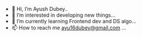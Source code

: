 - 👋 Hi, I’m Ayush Dubey..
- 👀 I’m interested in developing new things...
- 🌱 I’m currently learning Frontend dev and  DS algo...
- 📫 How to reach me ayu16dubey@gmail.com ...

<!---
ayu15dubey/ayu15dubey is a ✨ special ✨ repository because its `README.md` (this file) appears on your GitHub profile.
You can click the Preview link to take a look at your changes.
--->
